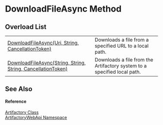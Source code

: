 # DownloadFileAsync Method


## Overload List
<table>
<tr>
<td><a href="3f1681ff-e5c6-11bd-c4a7-e094c3945227">DownloadFileAsync(Uri, String, CancellationToken)</a></td>
<td>Downloads a file from a specified URL to a local path.</td></tr>
<tr>
<td><a href="dbd4e31a-93e4-2303-8556-e841275e6e0c">DownloadFileAsync(String, String, String, CancellationToken)</a></td>
<td>Downloads a file from the Artifactory system to a specified local path.</td></tr>
</table>

## See Also


#### Reference
<a href="214800f8-17f4-d8c7-736d-e57a039a6686">Artifactory Class</a>  
<a href="75b20af6-7197-02a5-e38f-f7b15eac4732">ArtifactoryWebApi Namespace</a>  

